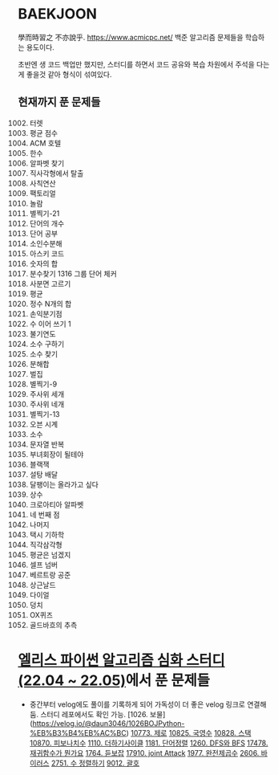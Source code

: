 # BAEKJOON
學而時習之 不亦說乎. 
https://www.acmicpc.net/
백준 알고리즘 문제들을 학습하는 용도이다.

초반엔 생 코드 백업만 했지만, 스터디를 하면서 코드 공유와 복습 차원에서 주석을 다는게 좋을것 같아 형식이 섞여있다.

## 현재까지 푼 문제들
1002. 터렛
10039. 평균 점수
10250. ACM 호텔
1065. 한수
10809. 알파벳 찾기
1085. 직사각형에서 탈출
10869. 사칙연산
10872. 팩토리얼
10926. 놀람
10996. 별찍기-21
1152. 단어의 개수
1157. 단어 공부
11653. 소인수분해
11654. 아스키 코드
11720. 숫자의 합
1193. 분수찾기
1316 그룹 단어 체커
14681. 사분면 고르기
1546. 평균
15596. 정수 N개의 합
1712. 손익분기점
1748. 수 이어 쓰기 1
18108. 불기연도
1929. 소수 구하기
1978. 소수 찾기
2231. 분해합
2292. 벌집
2446. 별찍기-9
2480. 주사위 세개
2484. 주사위 네개
2523. 별찍기-13
2525. 오븐 시계
2581. 소수
2675. 문자열 반복
2775. 부녀회장이 될테야
2798. 블랙잭
2839. 설탕 배달
2869. 달팽이는 올라가고 싶다
2908. 상수
2941. 크로아티아 알파벳
3009. 네 번째 점
3052. 나머지
3053. 택시 기하학
4153. 직각삼각형
4344. 평균은 넘겠지
4673. 셀프 넘버
4948. 베르트랑 공준
5543. 상근날드
5622. 다이얼
7568. 덩치
8958. OX퀴즈
9020. 골드바흐의 추측

# [엘리스 파이썬 알고리즘 심화 스터디(22.04 ~ 22.05)](https://github.com/ManduTheCat/elice_algorithm_deepening_study/pulls)에서 푼 문제들
- 중간부터 velog에도 풀이를 기록하게 되어 가독성이 더 좋은 velog 링크로 연결해둠. 스터디 레포에서도 확인 가능.
[1026. 보물] (https://velog.io/@daun3046/1026BOJPython-%EB%B3%B4%EB%AC%BC)
[10773. 제로](https://github.com/ManduTheCat/elice_algorithm_deepening_study/pull/39)
[10825. 국영수](https://velog.io/@daun3046/10825BOJPython-%EA%B5%AD%EC%98%81%EC%88%98)
[10828. 스택](https://velog.io/@daun3046/10828BOJPython-%EC%8A%A4%ED%83%9D)
[10870. 피보나치수](https://github.com/ManduTheCat/elice_algorithm_deepening_study/pull/21)
[1110. 더하기사이클](https://github.com/ManduTheCat/elice_algorithm_deepening_study/pull/18)
[1181. 단어정렬](https://github.com/ManduTheCat/elice_algorithm_deepening_study/pull/37)
[1260. DFS와 BFS](https://velog.io/@daun3046/1260BOJPython-DFS%EC%99%80-BFS-28zr43f8)
[17478. 재귀함수가 뭔가요](https://github.com/ManduTheCat/elice_algorithm_deepening_study/pull/38)
[1764. 듣보잡](https://github.com/ManduTheCat/elice_algorithm_deepening_study/pull/44)
[17910. joint Attack](https://github.com/ManduTheCat/elice_algorithm_deepening_study/pull/22)
[1977. 완전제곱수](https://github.com/ManduTheCat/elice_algorithm_deepening_study/pull/19)
[2606. 바이러스](https://velog.io/@daun3046/2606BOJPython-%EB%B0%94%EC%9D%B4%EB%9F%AC%EC%8A%A4)
[2751. 수 정렬하기](https://github.com/ManduTheCat/elice_algorithm_deepening_study/pull/40)
[9012. 괄호](https://github.com/ManduTheCat/elice_algorithm_deepening_study/pull/31)
